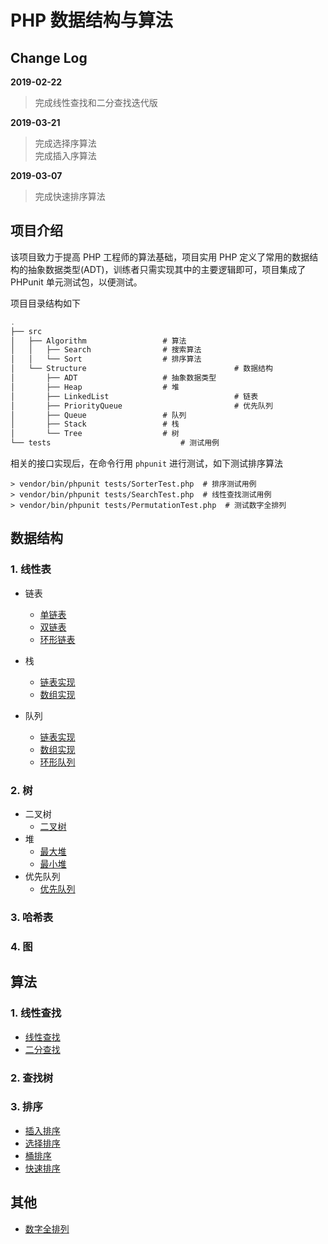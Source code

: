 # PHP 数据结构与算法

## Change Log

**2019-02-22**
> 完成线性查找和二分查找迭代版

**2019-03-21**

> 完成选择序算法  
> 完成插入序算法


**2019-03-07**

> 完成快速排序算法

## 项目介绍

该项目致力于提高 PHP 工程师的算法基础，项目实用 PHP 定义了常用的数据结构的抽象数据类型(ADT)，训练者只需实现其中的主要逻辑即可，项目集成了 PHPunit 单元测试包，以便测试。

项目目录结构如下

```javascript
.
├── src
│   ├── Algorithm 			 	  # 算法
│   │   ├── Search 				  # 搜索算法
│   │   └── Sort				  # 排序算法
│   └── Structure                                 # 数据结构
│       ├── ADT					  # 抽象数据类型
│       ├── Heap				  # 堆
│       ├── LinkedList	                          # 链表
│       ├── PriorityQueue                         # 优先队列
│       ├── Queue				  # 队列
│       ├── Stack			  	  # 栈
│       └── Tree				  # 树
└── tests			                  # 测试用例

```
相关的接口实现后，在命令行用 `phpunit` 进行测试，如下测试排序算法

```shell
> vendor/bin/phpunit tests/SorterTest.php  # 排序测试用例
> vendor/bin/phpunit tests/SearchTest.php  # 线性查找测试用例
> vendor/bin/phpunit tests/PermutationTest.php  # 测试数字全排列
```

## 数据结构

### 1. 线性表
- 链表
    - [单链表](src/Structure/LinkedList/SingleLinkedList.php)
    - [双链表](src/Structure/LinkedList/DoubleLinkedList.php)
    - [环形链表](src/Structure/LinkedList/CircularLinkedList.php)
- 栈
    - [链表实现](src/Structure/Stack/ArrayStack.php)    
    - [数组实现](src/Structure/Stack/LinkedStack.php)    
    
- 队列
    - [链表实现](src/Structure/Queue/LinkedListQueue.php)
    - [数组实现](src/Structure/Queue/ArrayQueue.php)
    - [环形队列](src/Structure/Queue/CircularQueue.php)
### 2. 树
- 二叉树
    - [二叉树](src/Structure/Tree/BinaryTree.php)
- 堆
    - [最大堆](src/Structure/Heap/MaxHeap.php)
    - [最小堆](src/Structure/Heap/MinHeap.php)
- 优先队列
    - [优先队列](src/Structure/PriorityQueue/PriorityQueue.php)
### 3. 哈希表

### 4. 图



## 算法

### 1. 线性查找
- [线性查找](src/Algorithm/Search/LinearSearch.php)
- [二分查找](src/Algorithm/Search/BinarySearch.php)

### 2. 查找树

### 3. 排序
- [插入排序](src/Algorithm/Sort/InsertionSort.php)
- [选择排序](src/Algorithm/Sort/SelectionSort.php)
- [桶排序](src/Algorithm/Sort/BucketSort.php)
- [快速排序](src/Algorithm/Sort/QuickSort.php)


## 其他
- [数字全排列](src/Algorithm/Permutation.php)


